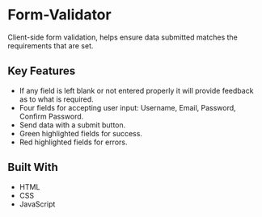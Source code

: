 # Form-Validator
Client-side form validation, helps ensure data submitted matches the requirements that are set. 

## Key Features
 * If any field is left blank or not entered properly it will provide feedback as to what is required. 
 * Four fields for accepting user input: Username, Email, Password, Confirm Password.
 * Send data with a submit button. 
 * Green highlighted fields for success. 
 * Red highlighted fields for errors.
 
## Built With 
 * HTML
 * CSS
 * JavaScript
